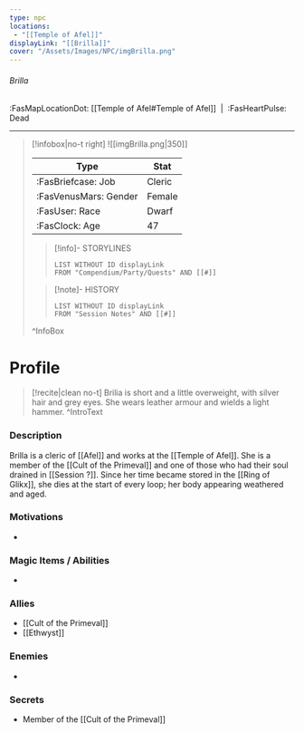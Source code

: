 ```yaml
---
type: npc
locations:
 - "[[Temple of Afel]]"
displayLink: "[[Brilla]]"
cover: "/Assets/Images/NPC/imgBrilla.png"
---
```

###### Brilla
<span class="sub2">:FasMapLocationDot: [[Temple of Afel#Temple of Afel]]&nbsp;&nbsp;|&nbsp;&nbsp;:FasHeartPulse: Dead </span>
___

> [!infobox|no-t right]
> ![[imgBrilla.png|350]]
>
> | Type | Stat |
> | ---- | ---- |
> | :FasBriefcase: Job |  Cleric |
> | :FasVenusMars: Gender | Female |
> | :FasUser: Race | Dwarf |
> | :FasClock: Age | 47 |
>
>> [!info]- STORYLINES
>>```dataview
>>LIST WITHOUT ID displayLink
>>FROM "Compendium/Party/Quests" AND [[#]]
>
>>[!note]- HISTORY
>>```dataview
>>LIST WITHOUT ID displayLink
>>FROM "Session Notes" AND [[#]]
>
>^InfoBox

# Profile

> [!recite|clean no-t]
>	Brilia is short and a little overweight, with silver hair and grey eyes. She wears leather armour and wields a light hammer.
>^IntroText

### Description
Brilla is a cleric of [[Afel]] and works at the [[Temple of Afel]]. She is a member of the [[Cult of the Primeval]] and one of those who had their soul drained in [[Session ?]]. Since her time became stored in the [[Ring of Glikx]], she dies at the start of every loop; her body appearing weathered and aged. 

### Motivations
-

### Magic Items / Abilities
- 

### Allies
- [[Cult of the Primeval]]
- [[Ethwyst]]

### Enemies
- 

### Secrets
- Member of the [[Cult of the Primeval]]
